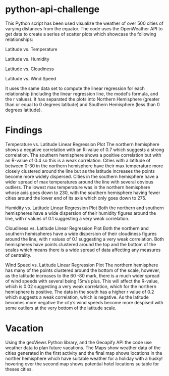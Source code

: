 # python-api-challenge

This Python script has been used visualize the weather of over 500 cities of varying distances from the equator. The code uses the OpenWeather API to get data to create a series of scatter plots which showcase the following relationships:

Latitude vs. Temperature

Latitude vs. Humidity

Latitude vs. Cloudiness

Latitude vs. Wind Speed

It uses the same data set to compute the linear regression for each relationship (including the linear regression line, the model's formula, and the r values). It has separated the plots into Northern Hemisphere (greater than or equal to 0 degrees latitude) and Southern Hemisphere (less than 0 degrees latitude).

# Findings 

Temperature vs. Latitude Linear Regression Plot
The northern hemisphere shows a negative correlation with an R-value of 0.7 which suggests a strong correlation. The southern hemisphere shows a positive correlation but with an R-value of 0.4 so this is a weak correlation. 
Cities with a latitude of between 0-30 in the northern hemisphere have their max temperature more closely clustered around the line but as the latitude increases the points become more widely dispersed. Cities in the southern hemisphere have a wider spread of max temperatures around the line with several obvious outliers. 
The lowest max temperature was in the northern hemisphere whose axis goes down to 230, with the southern hemisphere having fewer cities around the lower end of its axis which only goes down to 275. 

Humidity vs. Latitude Linear Regression Plot
Both the northern and southern hemispheres have a wide dispersion of their humidity figures around the line, with r values of 0.1 suggesting a very weak correlation. 

Cloudiness vs. Latitude Linear Regression Plot
Both the northern and southern hemispheres have a wide dispersion of their cloudiness figures around the line, with r values of 0.1 suggesting a very weak correlation. Both hemispheres have points clustered around the top and the bottom of the scales which means there is a wide spread of data affecting any measures of centrality. 

Wind Speed vs. Latitude Linear Regression Plot
The northern hemisphere has many of the points clustered around the bottom of the scale, however, as the latitude increases to the 60 -80 mark, there is a much wider spread of wind speeds with several being 15m/s plus. This will affect the R-value, which is 0.02 suggesting a very weak correlation, which for the northern hemisphere is positive. The data in the south has a higher r value of 0.2 which suggests a weak correlation, which is negative. As the latitude becomes more negative the city’s wind speeds become more despised with some outliers at the very bottom of the latitude scale. 

# Vacation 
Using the geoViews Python library, and the Geoapify API the code use weather data to plan future vacations. The Maps show weather data of the cities generated in the first activity and the final map shows locations in the norther hemisphere which have suitable weather for a holiday with a husky! hovering over the second map shows potential hotel locations suitable for theses cities. 

